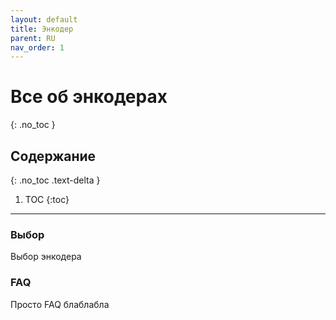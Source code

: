```yaml
---
layout: default
title: Энкодер
parent: RU
nav_order: 1
---
```

# Все об энкодерах
{: .no_toc }

## Содержание
{: .no_toc .text-delta }

1. TOC
{:toc}

---
### Выбор
Выбор энкодера

### FAQ
Просто FAQ блаблабла
